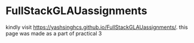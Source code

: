 # FullStackGLAUassignments
kindly visit https://yashsinghcs.github.io/FullStackGLAUassignments/.
this page was made as a part of practical 3
